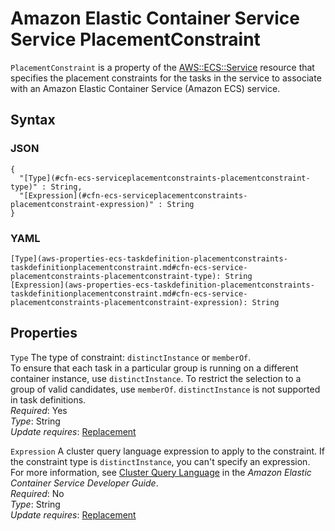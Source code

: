 # Amazon Elastic Container Service Service PlacementConstraint<a name="aws-properties-ecs-service-placementconstraints-placementconstraint"></a>

`PlacementConstraint` is a property of the [AWS::ECS::Service](aws-resource-ecs-service.md) resource that specifies the placement constraints for the tasks in the service to associate with an Amazon Elastic Container Service \(Amazon ECS\) service\.

## Syntax<a name="w2922ab1c21c10d102c17c33b5"></a>

### JSON<a name="aws-properties-ecs-serviceplacementconstraints-placementconstraint-syntax.json"></a>

```
{
  "[Type](#cfn-ecs-serviceplacementconstraints-placementconstraint-type)" : String,
  "[Expression](#cfn-ecs-serviceplacementconstraints-placementconstraint-expression)" : String
}
```

### YAML<a name="aws-properties-ecs-serviceplacementconstraints-placementconstraint-syntax.yaml"></a>

```
[Type](aws-properties-ecs-taskdefinition-placementconstraints-taskdefinitionplacementconstraint.md#cfn-ecs-service-placementconstraints-placementconstraint-type): String
[Expression](aws-properties-ecs-taskdefinition-placementconstraints-taskdefinitionplacementconstraint.md#cfn-ecs-service-placementconstraints-placementconstraint-expression): String
```

## Properties<a name="w2922ab1c21c10d102c17c33b7"></a>

`Type`  <a name="cfn-ecs-serviceplacementconstraints-placementconstraint-type"></a>
The type of constraint: `distinctInstance` or `memberOf`\.  
To ensure that each task in a particular group is running on a different container instance, use `distinctInstance`\. To restrict the selection to a group of valid candidates, use `memberOf`\. `distinctInstance` is not supported in task definitions\.  
*Required*: Yes  
*Type*: String  
*Update requires*: [Replacement](using-cfn-updating-stacks-update-behaviors.md#update-replacement)

`Expression`  <a name="cfn-ecs-serviceplacementconstraints-placementconstraint-expression"></a>
A cluster query language expression to apply to the constraint\. If the constraint type is `distinctInstance`, you can't specify an expression\. For more information, see [Cluster Query Language](http://docs.aws.amazon.com/AmazonECS/latest/developerguide/cluster-query-language.html) in the *Amazon Elastic Container Service Developer Guide*\.  
*Required*: No  
*Type*: String  
*Update requires*: [Replacement](using-cfn-updating-stacks-update-behaviors.md#update-replacement)
